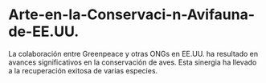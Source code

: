# Arte-en-la-Conservaci-n-Avifauna-de-EE.UU.
La colaboración entre Greenpeace y otras ONGs en EE.UU. ha resultado en avances significativos en la conservación de aves. Esta sinergia ha llevado a la recuperación exitosa de varias especies.
